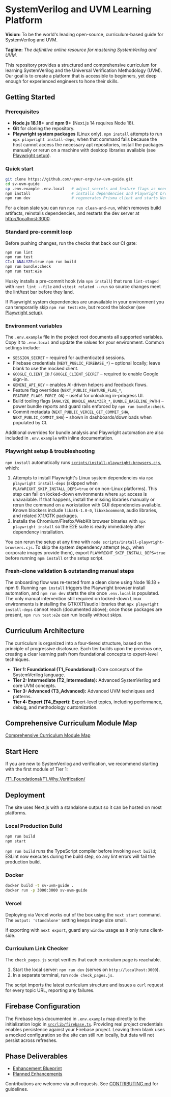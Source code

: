 # SystemVerilog and UVM Learning Platform

**Vision:** To be the world's leading open-source, curriculum-based guide for SystemVerilog and UVM.

**Tagline:** *The definitive online resource for mastering SystemVerilog and UVM.*

This repository provides a structured and comprehensive curriculum for learning SystemVerilog and the Universal Verification Methodology (UVM). Our goal is to create a platform that is accessible to beginners, yet deep enough for experienced engineers to hone their skills.

## Getting Started

### Prerequisites

* **Node.js 18.18+** and **npm 9+** (Next.js 14 requires Node 18).
* **Git** for cloning the repository.
* **Playwright system packages** (Linux only). `npm install` attempts to run `npx playwright install-deps`; when that command fails because the host cannot access the necessary apt repositories, install the packages manually or rerun on a machine with desktop libraries available (see [Playwright setup](#playwright-setup--troubleshooting)).

### Quick start

```bash
git clone https://github.com/<your-org>/sv-uvm-guide.git
cd sv-uvm-guide
cp .env.example .env.local   # adjust secrets and feature flags as needed
npm install                  # installs dependencies and Playwright browsers
npm run dev                  # regenerates Prisma client and starts Next.js
```

For a clean slate you can run `npm run clean-and-run`, which removes build artifacts, reinstalls dependencies, and restarts the dev server at <http://localhost:3000>.

### Standard pre-commit loop

Before pushing changes, run the checks that back our CI gate:

```bash
npm run lint
npm run test
CI=1 ANALYZE=true npm run build
npm run bundle:check
npm run test:e2e
```

Husky installs a pre-commit hook (via `npm install`) that runs `lint-staged` with `next lint --file` and `vitest related --run` so source changes meet the lint/test bar before they land.

If Playwright system dependencies are unavailable in your environment you can temporarily skip `npm run test:e2e`, but record the blocker (see [Playwright setup](#playwright-setup--troubleshooting)).

### Environment variables

The `.env.example` file in the project root documents all supported variables. Copy it to `.env.local` and update the values for your environment. Common settings include:

* `SESSION_SECRET` – required for authenticated sessions.
* Firebase credentials (`NEXT_PUBLIC_FIREBASE_*`) – optional locally; leave blank to use the mocked client.
* `GOOGLE_CLIENT_ID` / `GOOGLE_CLIENT_SECRET` – required to enable Google sign-in.
* `GEMINI_API_KEY` – enables AI-driven helpers and feedback flows.
* Feature flag overrides (`NEXT_PUBLIC_FEATURE_FLAG_*`, `FEATURE_FLAGS_FORCE_ON`) – useful for unlocking in-progress UI.
* Build tooling flags (`ANALYZE`, `BUNDLE_ANALYZER_*`, `BUNDLE_BASELINE_PATH`) – power bundle reports and guard rails enforced by `npm run bundle:check`.
* Commit metadata (`NEXT_PUBLIC_VERCEL_GIT_COMMIT_SHA`, `NEXT_PUBLIC_COMMIT_SHA`) – shown in dashboards/downloads when populated by CI.

Additional overrides for bundle analysis and Playwright automation are also included in `.env.example` with inline documentation.

### Playwright setup & troubleshooting

`npm install` automatically runs [`scripts/install-playwright-browsers.cjs`](scripts/install-playwright-browsers.cjs), which:

1. Attempts to install Playwright's Linux system dependencies via `npx playwright install-deps` (skipped when `PLAYWRIGHT_SKIP_INSTALL_DEPS=true` or on non-Linux platforms). This step can fail on locked-down environments where `apt` access is unavailable. If that happens, install the missing libraries manually or rerun the command on a workstation with GUI dependencies available. Known blockers include `libatk-1.0-0`, `libxkbcommon0`, audio libraries, and related X11/GTK packages.
2. Installs the Chromium/Firefox/WebKit browser binaries with `npx playwright install` so the E2E suite is ready immediately after dependency installation.

You can rerun the setup at any time with `node scripts/install-playwright-browsers.cjs`. To skip the system dependency attempt (e.g., when corporate images provide them), export `PLAYWRIGHT_SKIP_INSTALL_DEPS=true` before running `npm install` or the setup script.

### Fresh-clone validation & outstanding manual steps

The onboarding flow was re-tested from a clean clone using Node 18.18 + npm 9. Running `npm install` triggers the Playwright browser install automation, and `npm run dev` starts the site once `.env.local` is populated. The only manual intervention still required on locked-down Linux environments is installing the GTK/X11/audio libraries that `npx playwright install-deps` cannot reach (documented above); once those packages are present, `npm run test:e2e` can run locally without skips.

## Curriculum Architecture

The curriculum is organized into a four-tiered structure, based on the principle of progressive disclosure. Each tier builds upon the previous one, creating a clear learning path from foundational concepts to expert-level techniques.

*   **Tier 1: Foundational (T1_Foundational):** Core concepts of the SystemVerilog language.
*   **Tier 2: Intermediate (T2_Intermediate):** Advanced SystemVerilog and core UVM concepts.
*   **Tier 3: Advanced (T3_Advanced):** Advanced UVM techniques and patterns.
*   **Tier 4: Expert (T4_Expert):** Expert-level topics, including performance, debug, and methodology customization.

## Comprehensive Curriculum Module Map

[Comprehensive Curriculum Module Map](COMPREHENSIVE_CURRICULUM_MODULE_MAP.md)

## Start Here

If you are new to SystemVerilog and verification, we recommend starting with the first module of Tier 1:

[/T1_Foundational/F1_Why_Verification/](/T1_Foundational/F1_Why_Verification/)

## Deployment

The site uses Next.js with a standalone output so it can be hosted on most platforms.

### Local Production Build

```bash
npm run build
npm start
```

`npm run build` runs the TypeScript compiler before invoking `next build`; ESLint now executes during the build step, so any lint errors will fail the production build.

### Docker

```bash
docker build -t sv-uvm-guide .
docker run -p 3000:3000 sv-uvm-guide
```

### Vercel

Deploying via Vercel works out of the box using the `next start` command. The `output: 'standalone'` setting keeps image size small.

If exporting with `next export`, guard any `window` usage as it only runs client-side.

### Curriculum Link Checker

The `check_pages.js` script verifies that each curriculum page is reachable.

1. Start the local server: `npm run dev` (serves on `http://localhost:3000`).
2. In a separate terminal, run `node check_pages.js`.

The script imports the latest curriculum structure and issues a `curl` request for every topic URL, reporting any failures.

## Firebase Configuration

The Firebase keys documented in `.env.example` map directly to the initialization logic in [`src/lib/firebase.ts`](src/lib/firebase.ts). Providing real project credentials enables persistence against your Firebase project. Leaving them blank uses a mocked configuration so the site can still run locally, but data will not persist across refreshes.

## Phase Deliverables

* [Enhancement Blueprint](enhance.md)
* [Planned Enhancements](enhancements.md)

Contributions are welcome via pull requests. See [CONTRIBUTING.md](CONTRIBUTING.md) for guidelines.

